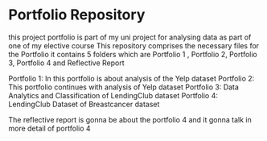 # Portfolio Repository
this project portfolio is part of my uni project for analysing data as part of one of my elective course
This repository comprises the necessary files for the Portfolio it contains 5 folders which are Portfolio 1 , Portfolio 2, Portfolio 3, Portfolio 4 and Reflective Report

Portfolio 1: In this portfolio is about analysis of the Yelp dataset Portfolio 2: This portfolio continues with analysis of Yelp dataset Portfolio 3: Data Analytics and Classification of LendingClub dataset Portfolio 4: LendingClub Dataset of Breastcancer dataset

The reflective report is gonna be about the portfolio 4 and it gonna talk in more detail of portfolio 4
